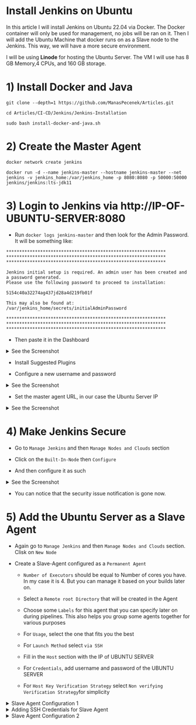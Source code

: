 # Install Jenkins on Ubuntu

In this article I will install Jenkins on Ubuntu 22.04 via Docker. The Docker container will only be used for management, no jobs will be ran on it. Then I will add the Ubuntu Machine that docker runs on as a Slave node to the Jenkins. This way, we will have a more secure environment.

I will be using __Linode__ for hosting the Ubuntu Server. The VM I will use has 8 GB Memory,4 CPUs, and 160 GB storage.

# 1) Install Docker and Java

````
git clone --depth=1 https://github.com/ManasPecenek/Articles.git

cd Articles/CI-CD/Jenkins/Jenkins-Installation

sudo bash install-docker-and-java.sh
````

# 2) Create the Master Agent

````
docker network create jenkins

docker run -d --name jenkins-master --hostname jenkins-master --net jenkins -v jenkins_home:/var/jenkins_home -p 8080:8080 -p 50000:50000 jenkins/jenkins:lts-jdk11

````

# 3) Login to Jenkins via http://IP-OF-UBUNTU-SERVER:8080

* Run `docker logs jenkins-master` and then look for the Admin Password. It will be something like:

````
*************************************************************
*************************************************************
*************************************************************

Jenkins initial setup is required. An admin user has been created and a password generated.
Please use the following password to proceed to installation:

5154c40a32274ag437jd28a4d219fb01f

This may also be found at: /var/jenkins_home/secrets/initialAdminPassword

*************************************************************
*************************************************************
*************************************************************
````

* Then paste it in the Dashboard

<details><summary>See the Screenshot</summary>
<p>

<img width="990" alt="Screen Shot 2022-07-24 at 11 01 12" src="https://user-images.githubusercontent.com/61777390/180638377-c01e1240-72c9-4278-80b9-065db7b4da99.png">

</p>
</details>

* Install Suggested Plugins

* Configure a new username and password

<details><summary>See the Screenshot</summary>
<p>

<img width="983" alt="Screen Shot 2022-07-24 at 11 04 17" src="https://user-images.githubusercontent.com/61777390/180638395-4a122dd2-8e12-4d39-a7be-d2feebc0019b.png">

</p>
</details>


* Set the master agent URL, in our case the Ubuntu Server IP

<details><summary>See the Screenshot</summary>
<p>

<img width="986" alt="Screen Shot 2022-07-24 at 11 05 35" src="https://user-images.githubusercontent.com/61777390/180638401-3d8cf5bb-d985-43a4-be89-a450f14fe906.png">

</p>
</details>

# 4) Make Jenkins Secure

* Go to `Manage Jenkins` and then `Manage Nodes and Clouds` section

* Click on the `Built-In-Node` then `Configure`

* And then configure it as such

<details><summary>See the Screenshot</summary>
<p>

<img width="1712" alt="Screen Shot 2022-07-24 at 11 09 52" src="https://user-images.githubusercontent.com/61777390/180638414-bccbff9e-9dcf-44e2-82ae-1e5a9bc2f79d.png">

</p>
</details>

* You can notice that the security issue notification is gone now.

# 5) Add the Ubuntu Server as a Slave Agent

* Again go to `Manage Jenkins` and then `Manage Nodes and Clouds` section. Clisk on `New Node`

* Create a Slave-Agent configured as a `Permanent Agent`

    * `Number of Executors` should be equal to Number of cores you have. In my case it is 4. But you can manage it based on your builds later on.

    * Select a `Remote root Directory` that will be created in the Agent

    * Choose some `Labels` for this agent that you can specify later on during pipelines. This also helps you group some agents together for various purposes

    * For `Usage`, select the one that fits you the best

    * For `Launch Method` select `via SSH`

    * Fill in the `Host` section with the IP of UBUNTU SERVER

    * For `Credentials`, add username and password of the UBUNTU SERVER

    * For `Host Key Verification Strategy` select `Non verifying Verification Strategy`for simplicity


<details><summary>Slave Agent Configuration 1</summary>
<p>

<img width="1728" alt="Screen Shot 2022-07-24 at 11 33 20" src="https://user-images.githubusercontent.com/61777390/180639290-c4c0bca4-16f4-469c-9568-ec1ad720ed7a.png">

</p>
</details>

<details><summary>Adding SSH Credentials for Slave Agent</summary>
<p>

<img width="1288" alt="Screen Shot 2022-07-24 at 11 29 09" src="https://user-images.githubusercontent.com/61777390/180639302-d6a8026b-d227-4b4f-8571-fcb2211a7d65.png">

</p>
</details>

<details><summary>Slave Agent Configuration 2</summary>
<p>

<img width="1728" alt="Screen Shot 2022-07-24 at 11 33 28" src="https://user-images.githubusercontent.com/61777390/180639309-6ffb9f23-c026-4b1d-a973-e92f8ffdc388.png">

</p>
</details>







